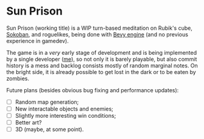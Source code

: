 # Sun Prison

Sun Prison (working title) is a WIP turn-based meditation on Rubik's cube, [Sokoban](https://github.com/ropewalker/bevy_sokoban/), and roguelikes, being done with [Bevy engine](https://bevyengine.org/) (and no previous experience in gamedev). 

The game is in a *very* early stage of development and is being implemented by a single developer ([me](https://github.com/ropewalker)), so not only it is barely playable, but also commit history is a mess and backlog consists mostly of random marginal notes. On the bright side, it is already possible to get lost in the dark or to be eaten by zombies.

Future plans (besides obvious bug fixing and performance updates):

- [ ] Random map generation;
- [ ] New interactable objects and enemies;
- [ ] Slightly more interesting win conditions;
- [ ] Better art?
- [ ] 3D (maybe, at some point).
